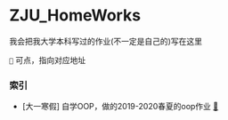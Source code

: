 # ZJU_HomeWorks

我会把我大学本科写过的作业(不一定是自己的)写在这里

`🔗` 可点，指向对应地址


### 索引

- [大一寒假] 自学OOP，做的2019-2020春夏的oop作业 [🔗](https://github.com/IsshikiHugh/ZJU_HomeWorks/tree/master/OOP_2020-2019HomeWork)
